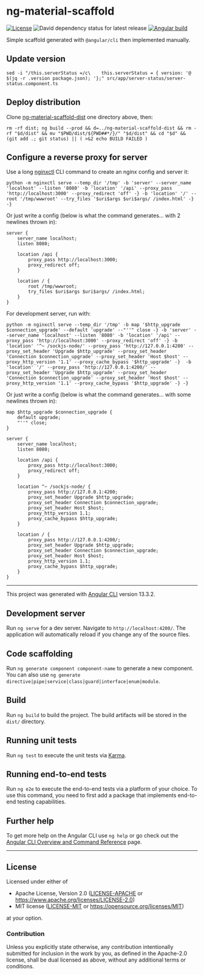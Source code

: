 ng-material-scaffold
====================
[![License](https://img.shields.io/badge/license-Apache--2.0%20OR%20MIT-blue.svg)](https://opensource.org/licenses/Apache-2.0)
![David dependency status for latest release](https://david-dm.org/SamuelMarks/ng-material-scaffold.svg)
[![Angular build](https://github.com/SamuelMarks/ng-material-scaffold/actions/workflows/main.yml/badge.svg)](https://github.com/SamuelMarks/ng-material-scaffold/actions/workflows/main.yml)

Simple scaffold generated with `@angular/cli` then implemented manually.

## Update version

    sed -i "/this.serverStatus =/c\    this.serverStatus = { version: '@ $(jq -r .version package.json); '};" src/app/server-status/server-status.component.ts

## Deploy distribution
Clone [ng-material-scaffold-dist](https://github.com/SamuelMarks/ng-material-scaffold-dist) one directory above, then:

    rm -rf dist; ng build --prod && d=../ng-material-scaffold-dist && rm -rf "$d/dist" && mv "$PWD/dist/${PWD##*/}/" "$d/dist" && cd "$d" && (git add .; git status) || ( >&2 echo BUILD FAILED )

## Configure a reverse proxy for server

Use a long [nginxctl](https://github.com/offscale/nginxctl) CLI command to create an nginx config and server it:

    python -m nginxctl serve --temp_dir '/tmp' -b 'server' --server_name 'localhost' --listen '8080' -b 'location' '/api' --proxy_pass 'http://localhost:3000' --proxy_redirect 'off' -} -b 'location' '/' --root '/tmp/wwwroot' --try_files '$uri$args $uri$args/ /index.html' -} -}

Or just write a config (below is what the command generates… with 2 newlines thrown in):

```nginx
server {
    server_name localhost;
    listen 8080;

    location /api {
        proxy_pass http://localhost:3000;
        proxy_redirect off;
    }

    location / {
        root /tmp/wwwroot;
        try_files $uri$args $uri$args/ /index.html;
    }
}
```

For development server, run with:

    python -m nginxctl serve --temp_dir '/tmp' -b map '$http_upgrade $connection_upgrade' --default 'upgrade' --"''" close -} -b 'server' --server_name 'localhost' --listen '8080' -b 'location' '/api' --proxy_pass 'http://localhost:3000' --proxy_redirect 'off' -} -b 'location' '^~ /sockjs-node/' --proxy_pass 'http://127.0.0.1:4200' --proxy_set_header 'Upgrade $http_upgrade' --proxy_set_header 'Connection $connection_upgrade' --proxy_set_header 'Host $host' --proxy_http_version '1.1' --proxy_cache_bypass '$http_upgrade' -}  -b 'location' '/' --proxy_pass 'http://127.0.0.1:4200/' --proxy_set_header 'Upgrade $http_upgrade' --proxy_set_header 'Connection $connection_upgrade' --proxy_set_header 'Host $host' --proxy_http_version '1.1' --proxy_cache_bypass '$http_upgrade' -} -}

Or just write a config (below is what the command generates… with some newlines thrown in):
```nginx
map $http_upgrade $connection_upgrade {
    default upgrade;
    "''" close;
}

server {
    server_name localhost;
    listen 8080;

    location /api {
        proxy_pass http://localhost:3000;
        proxy_redirect off;
    }

    location ^~ /sockjs-node/ {
        proxy_pass http://127.0.0.1:4200;
        proxy_set_header Upgrade $http_upgrade;
        proxy_set_header Connection $connection_upgrade;
        proxy_set_header Host $host;
        proxy_http_version 1.1;
        proxy_cache_bypass $http_upgrade;
    }

    location / {
        proxy_pass http://127.0.0.1:4200/;
        proxy_set_header Upgrade $http_upgrade;
        proxy_set_header Connection $connection_upgrade;
        proxy_set_header Host $host;
        proxy_http_version 1.1;
        proxy_cache_bypass $http_upgrade;
    }
}
```

---

This project was generated with [Angular CLI](https://github.com/angular/angular-cli) version 13.3.2.

## Development server

Run `ng serve` for a dev server. Navigate to `http://localhost:4200/`. The application will automatically reload if you change any of the source files.

## Code scaffolding

Run `ng generate component component-name` to generate a new component. You can also use `ng generate directive|pipe|service|class|guard|interface|enum|module`.

## Build

Run `ng build` to build the project. The build artifacts will be stored in the `dist/` directory.

## Running unit tests

Run `ng test` to execute the unit tests via [Karma](https://karma-runner.github.io).

## Running end-to-end tests

Run `ng e2e` to execute the end-to-end tests via a platform of your choice. To use this command, you need to first add a package that implements end-to-end testing capabilities.

## Further help

To get more help on the Angular CLI use `ng help` or go check out the [Angular CLI Overview and Command Reference](https://angular.io/cli) page.

---

## License

Licensed under either of

- Apache License, Version 2.0 ([LICENSE-APACHE](LICENSE-APACHE) or <https://www.apache.org/licenses/LICENSE-2.0>)
- MIT license ([LICENSE-MIT](LICENSE-MIT) or <https://opensource.org/licenses/MIT>)

at your option.

### Contribution

Unless you explicitly state otherwise, any contribution intentionally submitted
for inclusion in the work by you, as defined in the Apache-2.0 license, shall be
dual licensed as above, without any additional terms or conditions.
